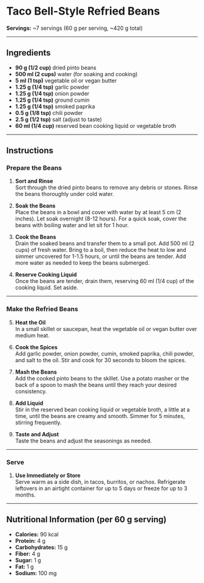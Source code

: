 # Taco Bell-Style Refried Beans

**Servings:** ~7 servings (60 g per serving, ~420 g total)

---

## Ingredients
- **90 g (1/2 cup)** dried pinto beans
- **500 ml (2 cups)** water (for soaking and cooking)
- **5 ml (1 tsp)** vegetable oil or vegan butter
- **1.25 g (1/4 tsp)** garlic powder
- **1.25 g (1/4 tsp)** onion powder
- **1.25 g (1/4 tsp)** ground cumin
- **1.25 g (1/4 tsp)** smoked paprika
- **0.5 g (1/8 tsp)** chili powder
- **2.5 g (1/2 tsp)** salt (adjust to taste)
- **60 ml (1/4 cup)** reserved bean cooking liquid or vegetable broth

---

## Instructions

### Prepare the Beans
1. **Sort and Rinse**  
   Sort through the dried pinto beans to remove any debris or stones. Rinse the beans thoroughly under cold water.

2. **Soak the Beans**  
   Place the beans in a bowl and cover with water by at least 5 cm (2 inches). Let soak overnight (8-12 hours). For a quick soak, cover the beans with boiling water and let sit for 1 hour.

3. **Cook the Beans**  
   Drain the soaked beans and transfer them to a small pot. Add 500 ml (2 cups) of fresh water. Bring to a boil, then reduce the heat to low and simmer uncovered for 1-1.5 hours, or until the beans are tender. Add more water as needed to keep the beans submerged.

4. **Reserve Cooking Liquid**  
   Once the beans are tender, drain them, reserving 60 ml (1/4 cup) of the cooking liquid. Set aside.

---

### Make the Refried Beans
5. **Heat the Oil**  
   In a small skillet or saucepan, heat the vegetable oil or vegan butter over medium heat.

6. **Cook the Spices**  
   Add garlic powder, onion powder, cumin, smoked paprika, chili powder, and salt to the oil. Stir and cook for 30 seconds to bloom the spices.

7. **Mash the Beans**  
   Add the cooked pinto beans to the skillet. Use a potato masher or the back of a spoon to mash the beans until they reach your desired consistency.

8. **Add Liquid**  
   Stir in the reserved bean cooking liquid or vegetable broth, a little at a time, until the beans are creamy and smooth. Simmer for 5 minutes, stirring frequently.

9. **Taste and Adjust**  
   Taste the beans and adjust the seasonings as needed.

---

### Serve
1. **Use Immediately or Store**  
   Serve warm as a side dish, in tacos, burritos, or nachos. Refrigerate leftovers in an airtight container for up to 5 days or freeze for up to 3 months.

---

## Nutritional Information (per 60 g serving)
- **Calories:** 90 kcal  
- **Protein:** 4 g  
- **Carbohydrates:** 15 g  
- **Fiber:** 4 g  
- **Sugar:** 1 g  
- **Fat:** 1 g  
- **Sodium:** 100 mg  